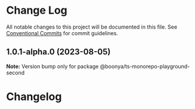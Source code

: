 # Change Log

All notable changes to this project will be documented in this file.
See [Conventional Commits](https://conventionalcommits.org) for commit guidelines.

## 1.0.1-alpha.0 (2023-08-05)

**Note:** Version bump only for package @boonya/ts-monorepo-playground-second





# Changelog
